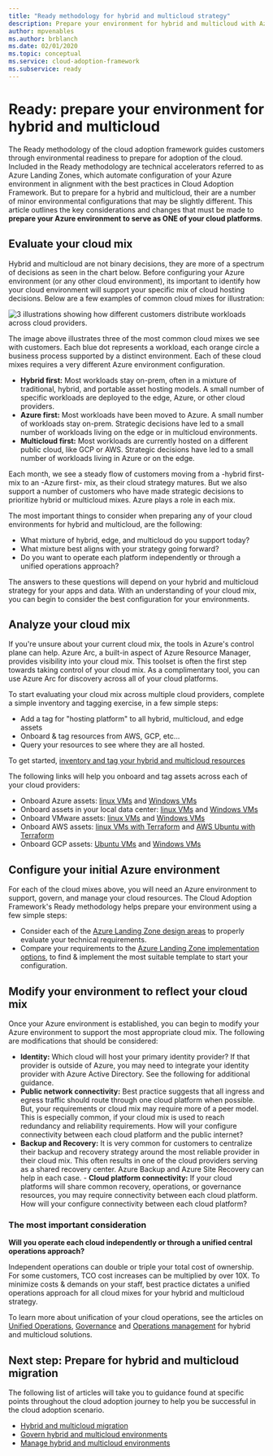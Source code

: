 ```yaml
---
title: "Ready methodology for hybrid and multicloud strategy"
description: Prepare your environment for hybrid and multicloud with Azure Landing Zones
author: mpvenables
ms.author: brblanch
ms.date: 02/01/2020
ms.topic: conceptual
ms.service: cloud-adoption-framework
ms.subservice: ready
---
```


# Ready: prepare your environment for hybrid and multicloud

The Ready methodology of the cloud adoption framework guides customers through environmental readiness to prepare for adoption of the cloud. Included in the Ready methodology are technical accelerators referred to as Azure Landing Zones, which automate configuration of your Azure environment in alignment with the best practices in Cloud Adoption Framework. But to prepare for a hybrid and multicloud, their are a number of minor environmental configurations that may be slightly different. This article outlines the key considerations and changes that must be made to **prepare your Azure environment to serve as ONE of your cloud platforms**.

## Evaluate your cloud mix

Hybrid and multicloud are not binary decisions, they are more of a spectrum of decisions as seen in the chart below. Before configuring your Azure environment (or any other cloud environment), its important to identify how your cloud environment will support your specific mix of cloud hosting decisions. Below are a few examples of common cloud mixes for illustration:

![3 illustrations showing how different customers distribute workloads across cloud providers.](../../-images/unified-operations/cloud-mix.png)

The image above illustrates three of the most common cloud mixes we see with customers. Each blue dot represents a workload, each orange circle a business process supported by a distinct environment. Each of these cloud mixes requires a very different Azure environment configuration.

- **Hybrid first:** Most workloads stay on-prem, often in a mixture of traditional, hybrid, and portable asset hosting models. A small number of specific workloads are deployed to the edge, Azure, or other cloud providers.
- **Azure first:** Most workloads have been moved to Azure. A small number of workloads stay on-prem. Strategic decisions have led to a small number of workloads living on the edge or in multicloud environments.
- **Multicloud first:** Most workloads are currently hosted on a different public cloud, like GCP or AWS. Strategic decisions have led to a small number of workloads living in Azure or on the edge.

Each month, we see a steady flow of customers moving from a -hybrid first- mix to an -Azure first- mix, as their cloud strategy matures. But we also support a number of customers who have made strategic decisions to prioritize hybrid or multicloud mixes. Azure plays a role in each mix.

The most important things to consider when preparing any of your cloud environments for hybrid and multicloud, are the following:

- What mixture of hybrid, edge, and multicloud do you support today?
- What mixture best aligns with your strategy going forward?
- Do you want to operate each platform independently or through a unified operations approach?

The answers to these questions will depend on your hybrid and multicloud strategy for your apps and data. With an understanding of your cloud mix, you can begin to consider the best configuration for your environments.

## Analyze your cloud mix

If you're unsure about your current cloud mix, the tools in Azure's control plane can help. Azure Arc, a built-in aspect of Azure Resource Manager, provides visibility into your cloud mix. This toolset is often the first step towards taking control of your cloud mix. As a complimentary tool, you can use Azure Arc for discovery across all of your cloud platforms.

To start evaluating your cloud mix across multiple cloud providers, complete a simple inventory and tagging exercise, in a few simple steps:

- Add a tag for "hosting platform" to all hybrid, multicloud, and edge assets
- Onboard & tag resources from AWS, GCP, etc...
- Query your resources to see where they are all hosted.

To get started, [inventory and tag your hybrid and multicloud resources](../../manage/unified-operations/server/best-practices/arc-inventory-tagging.md)

The following links will help you onboard and tag assets across each of your cloud providers:

- Onboard Azure assets: [linux VMs](../manage/unified-operations/server/best-practices/azure-arm-template-linux.md) and [Windows VMs](../../manage/unified-operations/server/best-practices/azure-arm-template-win.md)
- Onboard assets in your local data center: [linux VMs](../../manage/unified-operations/server/best-practices/onboard-server-linux.md) and [Windows VMs](../../manage/unified-operations/server/best-practices/onboard-server-win.md)
- Onboard VMware assets: [linux VMs](../../manage/unified-operations/server/best-practices/vmware-scaled-powercli-linux.md) and [Windows VMs](../../manage/unified-operations/server/best-practices/vmware-scaled-powercli-win.md)
- Onboard AWS assets: [linux VMs with Terraform](../../manage/unified-operations/server/best-practices/aws-terraform-al2.md) and [AWS Ubuntu with Terraform](../../manage/unified-operations/server/best-practices/aws-terraform-ubuntu.md)
- Onboard GCP assets: [Ubuntu VMs](../../manage/unified-operations/server/best-practices/gcp-terraform-ubuntu.md) and [Windows VMs](../../manage/unified-operations/server/best-practices/gcp-terraform-windows.md)

## Configure your initial Azure environment

For each of the cloud mixes above, you will need an Azure environment to support, govern, and manage your cloud resources.
The Cloud Adoption Framework's Ready methodology helps prepare your environment using a few simple steps:

- Consider each of the [Azure Landing Zone design areas](../../ready/landing-zone/design-areas.md) to properly evaluate your technical requirements.
- Compare your requirements to the [Azure Landing Zone implementation options](../../ready/landing-zone/implementation-options.md), to find & implement the most suitable template to start your configuration.

## Modify your environment to reflect your cloud mix

Once your Azure environment is established, you can begin to modify your Azure environment to support the most appropriate cloud mix. The following are modifications that should be considered:

- **Identity:** Which cloud will host your primary identity provider? If that provider is outside of Azure, you may need to integrate your identity provider with Azure Active Directory. See the following for additional guidance. 
- **Public network connectivity:** Best practice suggests that all ingress and egress traffic should route through one cloud platform when possible. But, your requirements or cloud mix may require more of a peer model. This is especially common, if your cloud mix is used to reach redundancy and reliability requirements. How will your configure connectivity between each cloud platform and the public internet?
- **Backup and Recovery:** It is very common for customers to centralize their backup and recovery strategy around the most reliable provider in their cloud mix. This often results in one of the cloud providers serving as a shared recovery center. Azure Backup and Azure Site Recovery can help in each case. - **Cloud platform connectivity:** If your cloud platforms will share common recovery, operations, or governance resources, you may require connectivity between each cloud platform. How will your configure connectivity between each cloud platform?

### The most important consideration

**Will you operate each cloud independently or through a unified central operations approach?**

Independent operations can double or triple your total cost of ownership. For some customers, TCO cost increases can be multiplied by over 10X. To minimize costs & demands on your staff, best practice dictates a unified operations approach for all cloud mixes for your hybrid and multicloud strategy.

To learn more about unification of your cloud operations, see the articles on [Unified Operations](./unified-operations.md), [Governance](./govern.md) and [Operations management](./manage.md) for hybrid and multicloud solutions.

## Next step: Prepare for hybrid and multicloud migration

The following list of articles will take you to guidance found at specific points throughout the cloud adoption journey to help you be successful in the cloud adoption scenario.

- [Hybrid and multicloud migration](./migrate.md)
- [Govern hybrid and multicloud environments](./govern.md)
- [Manage hybrid and multicloud environments](./manage.md)
